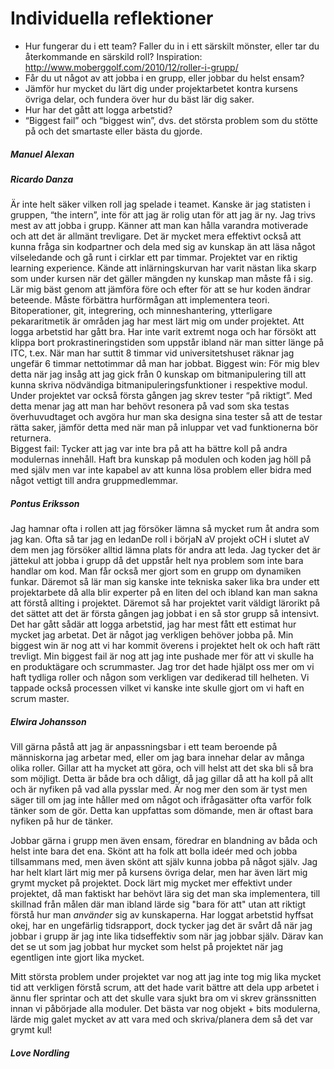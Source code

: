 Individuella reflektioner
=========================

+ Hur fungerar du i ett team? Faller du in i ett särskilt mönster, eller tar du återkommande en särskild roll? 
Inspiration: http://www.moberggolf.com/2010/12/roller-i-grupp/
+ Får du ut något av att jobba i en grupp, eller jobbar du helst ensam?
+ Jämför hur mycket du lärt dig under projektarbetet kontra kursens övriga delar, och fundera över hur du bäst lär dig saker.
+ Hur har det gått att logga arbetstid?
+ “Biggest fail” och “biggest win”, dvs. det största problem som du stötte på och det smartaste eller bästa du gjorde.

##### Manuel Alexan


##### Ricardo Danza
Är inte helt säker vilken roll jag spelade i teamet. Kanske är jag statisten i gruppen, “the intern”, inte för att jag är rolig utan för att jag är ny. 
Jag trivs mest av att jobba i grupp. Känner att man kan hålla varandra motiverade och att det är allmänt trevligare. Det är mycket mera effektivt också att kunna fråga sin kodpartner och dela med sig av kunskap än att läsa något vilseledande och gå runt i cirklar ett par timmar.
Projektet var en riktig learning experience. Kände att inlärningskurvan har varit nästan lika skarp som under kursen när det gäller mängden ny kunskap man måste få i sig.  Lär mig bäst genom att jämföra före och efter för att se hur koden ändrar beteende. Måste förbättra hurförmågan att implementera teori. Bitoperationer, git, integrering, och minneshantering, ytterligare pekararitmetik är områden  jag har mest lärt mig om under projektet. 
Att logga arbetstid har gått bra. Har inte varit extremt noga och har försökt att klippa bort prokrastineringstiden som uppstår ibland när man sitter länge på ITC, t.ex. När man har suttit 8 timmar vid universitetshuset räknar jag ungefär 6 timmar nettotimmar då man har jobbat. 
Biggest win: För mig blev detta när jag insåg att jag gick från 0 kunskap om bitmanipulering till att kunna skriva nödvändiga bitmanipuleringsfunktioner i respektive modul. Under projektet var också första gången jag skrev tester “på riktigt”. Med detta menar jag att man har behövt resonera på vad som ska testas överhuvudtaget och avgöra hur man ska designa sina tester så att de testar rätta saker, jämför detta med när man på inluppar vet vad funktionerna bör returnera.  
Biggest fail: Tycker att jag var inte bra på att ha bättre koll på andra modulernas innehåll. Haft bra kunskap på modulen och koden jag höll på med själv men var inte kapabel av att kunna lösa problem eller bidra med något vettigt till andra gruppmedlemmar. 


##### Pontus Eriksson

Jag hamnar ofta i rollen att jag försöker lämna så mycket rum åt andra som jag kan. Ofta så tar jag en ledanDe roll i börjaN aV projekt oCH i slutet aV dem men jag försöker alltid lämna plats för andra att leda. Jag tycker det är jättekul att jobba i grupp då det uppstår helt nya problem som inte bara handlar om kod. Man får också mer gjort som en grupp om dynamiken funkar. Däremot så lär man sig kanske inte tekniska saker lika bra under ett projektarbete då alla blir experter på en liten del och ibland kan man sakna att förstå allting i projektet. Däremot så har projektet varit väldigt lärorikt på det sättet att det är första gången jag jobbat i en så stor grupp så intensivt. Det har gått sådär att logga arbetstid, jag har mest fått  ett estimat hur mycket jag arbetat. Det är något jag verkligen behöver jobba på. Min biggest win är nog att vi har kommit överens i projektet helt ok och haft rätt trevligt. Min biggest fail är nog att jag inte pushade mer för att vi skulle ha en produktägare och scrummaster. Jag tror det hade hjälpt oss mer om vi haft tydliga roller och någon som verkligen var dedikerad till helheten. Vi tappade också processen vilket vi kanske inte skulle gjort om vi haft en scrum master.

##### Elwira Johansson

Vill gärna påstå att jag är anpassningsbar i ett team beroende på människorna jag arbetar med, eller om jag bara innehar delar av många olika roller. Gillar att ha mycket att göra, och vill helst att det ska bli så bra som möjligt. Detta är både bra och dåligt, då jag gillar då att ha koll på allt och är nyfiken på vad alla pysslar med. Är nog mer den som är tyst men säger till om jag inte håller med om något och ifrågasätter ofta varför folk tänker som de gör. Detta kan uppfattas som dömande, men är oftast bara nyfiken på hur de tänker.

Jobbar gärna i grupp men även ensam, föredrar en blandning av båda och helst inte bara det ena. Skönt att ha folk att bolla ideér med och jobba tillsammans med, men även skönt att själv kunna jobba på något själv.
Jag har helt klart lärt mig mer på kursens övriga delar, men har även lärt mig grymt mycket på projektet. Dock lärt mig mycket mer effektivt under projektet, då man faktiskt har behövt lära sig det man ska implementera, till skillnad från målen där man ibland lärde sig "bara för att" utan att riktigt förstå hur man *använder* sig av kunskaperna.
Har loggat arbetstid hyffsat okej, har en ungefärlig tidsrapport, dock tycker jag det är svårt då när jag jobbar i grupp är jag inte lika tidseffektiv som när jag jobbar själv. Därav kan det se ut som jag jobbat hur mycket som helst på projektet när jag egentligen inte gjort lika mycket.

Mitt största problem under projektet var nog att jag inte tog mig lika mycket tid att verkligen förstå scrum, att det hade varit bättre att dela upp arbetet i ännu fler sprintar och att det skulle vara sjukt bra om vi skrev gränssnitten innan vi påbörjade alla moduler. Det bästa var nog objekt + bits modulerna, lärde mig galet mycket av att vara med och skriva/planera dem så det var grymt kul!

##### Love Nordling

